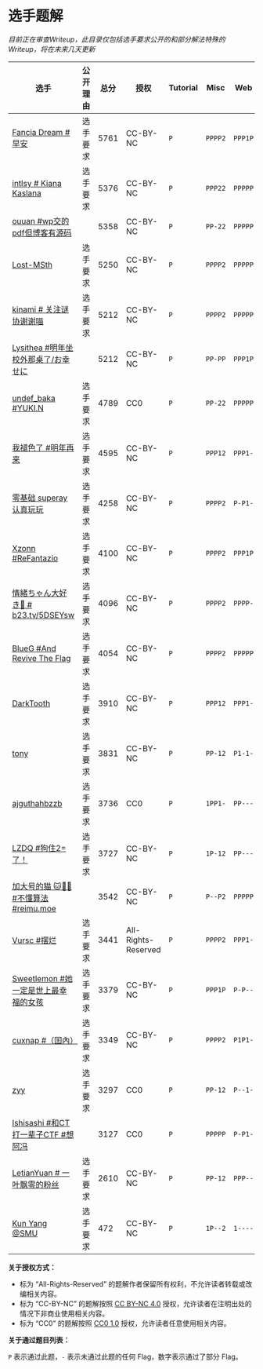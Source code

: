# 选手题解

*目前正在审查Writeup，此目录仅包括选手要求公开的和部分解法特殊的Writeup，将在未来几天更新*

| 选手 | 公开理由 | 总分 | 授权 | Tutorial | Misc | Web | Binary | Algorithm |
| --- | --- | --- | --- | --- | --- | --- | --- | --- |
| [Fancia Dream \#早安](965/) | 选手要求 | 5761 | CC-BY-NC | `P` | `PPPP2` | `PPP1P` | `PP2P1` | `PPPPP` |
| [intlsy \# Kiana Kaslana](1047/) | 选手要求 | 5376 | CC-BY-NC | `P` | `PPP22` | `PPPPP` | `PPPP1` | `PPP1P` |
| [ouuan \#wp交的pdf但博客有源码](1549/) |  | 5358 | CC-BY-NC | `P` | `PP-22` | `PPPPP` | `PP2P1` | `PPP1P` |
| [Lost\-MSth](28/) | 选手要求 | 5250 | CC-BY-NC | `P` | `PPPP2` | `PPPPP` | `PP2-1` | `P-P1P` |
| [kinami \# 关注谜协谢谢喵](1451/) | 选手要求 | 5212 | CC-BY-NC | `P` | `PPPP2` | `PPPPP` | `PP2--` | `PPP1P` |
| [Lysithea \#明年坐校外那桌了/お幸せに](44/) |  | 5212 | CC-BY-NC | `P` | `PP-PP` | `PPP1P` | `PPPP1` | `PP1-P` |
| [undef\_baka \#YUKI\.N](103/) | 选手要求 | 4789 | CC0 | `P` | `PP-22` | `PPPPP` | `PP2P1` | `PPP1P` |
| [我褪色了 \#明年再来](61/) | 选手要求 | 4595 | CC-BY-NC | `P` | `PPP12` | `PPP1-` | `PP2P-` | `PPP1P` |
| [零基础 superay 认真玩玩](1235/) | 选手要求 | 4258 | CC-BY-NC | `P` | `PPPP2` | `P-P1-` | `PP-P-` | `PPP1P` |
| [Xzonn \#ReFantazio](98/) | 选手要求 | 4100 | CC-BY-NC | `P` | `PPPP2` | `PPP1P` | `PP2--` | `1P1-P` |
| [情緒ちゃん大好き🥰 \# b23\.tv/5DSEYsw](48/) | 选手要求 | 4096 | CC-BY-NC | `P` | `PPPP2` | `PPPP-` | `PP2P1` | `P-11P` |
| [BlueG \#And Revive The Flag](220/) | 选手要求 | 4054 | CC-BY-NC | `P` | `PPPP2` | `PPPPP` | `PP1--` | `P-P-P` |
| [DarkTooth](1057/) | 选手要求 | 3910 | CC-BY-NC | `P` | `PPP12` | `PPP1-` | `PP1-1` | `PPP1P` |
| [tony](700/) | 选手要求 | 3831 | CC-BY-NC | `P` | `PP-12` | `P1-1-` | `PPPPP` | `P-P1P` |
| [ajguthahbzzb](77/) | 选手要求 | 3736 | CC0 | `P` | `1PP1-` | `PP---` | `PPPPP` | `P-2-P` |
| [LZDQ \#狗住2=了！](587/) | 选手要求 | 3727 | CC-BY-NC | `P` | `1P-12` | `PP---` | `PP2P-` | `PPP-P` |
| [加大号的猫 🐱🏳️‍⚧️ \#不懂算法 \#reimu\.moe](2042/) |  | 3542 | CC-BY-NC | `P` | `P--P2` | `PPPPP` | `PP---` | `--1-2` |
| [Vursc \#摆烂](1273/) | 选手要求 | 3441 | All-Rights-Reserved | `P` | `PPPP2` | `PPP1-` | `PP--1` | `1-11P` |
| [Sweetlemon \#她一定是世上最幸福的女孩](1244/) | 选手要求 | 3379 | CC-BY-NC | `P` | `PPP1P` | `P-P--` | `PP1-1` | `PP21P` |
| [cuxnap \#（囯內）](718/) | 选手要求 | 3349 | CC-BY-NC | `P` | `PPPP2` | `P1P1-` | `PP--1` | `P-1-P` |
| [zyy](25/) | 选手要求 | 3297 | CC0 | `P` | `PP-12` | `P--1-` | `PP2P-` | `PPP1P` |
| [Ishisashi \#和CT打一辈子CTF \#想阿冯](152/) |  | 3127 | CC0 | `P` | `PPPPP` | `P-P1-` | `PP---` | `-12-2` |
| [LetianYuan \# 一叶飘零的粉丝](406/) | 选手要求 | 2610 | CC-BY-NC | `P` | `PP-12` | `PPP--` | `PP---` | `P-2-P` |
| [Kun Yang @SMU](1387/) | 选手要求 | 472 | CC-BY-NC | `P` | `1P--2` | `1----` | `-1---` | `----1` |

**关于授权方式：**

- 标为 “All-Rights-Reserved” 的题解作者保留所有权利，不允许读者转载或改编相关内容。
- 标为 “CC-BY-NC” 的题解按照 [CC BY-NC 4.0](https://creativecommons.org/licenses/by-nc/4.0/) 授权，允许读者在注明出处的情况下非商业使用相关内容。
- 标为 “CC0” 的题解按照 [CC0 1.0](https://creativecommons.org/publicdomain/zero/1.0/) 授权，允许读者任意使用相关内容。

**关于通过题目列表：**

`P` 表示通过此题，`-` 表示未通过此题的任何 Flag，数字表示通过了部分 Flag。